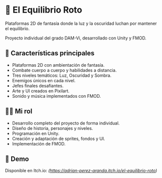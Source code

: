 # 🌌 El Equilibrio Roto  
Plataformas 2D de fantasía donde la luz y la oscuridad luchan por mantener el equilibrio.  

Proyecto individual del grado DAM-Vi, desarrollado con Unity y FMOD.  

## 🧩 Características principales  
- Plataformas 2D con ambientación de fantasía.  
- Combate cuerpo a cuerpo y habilidades a distancia.  
- Tres niveles temáticos: Luz, Oscuridad y Sombra.  
- Enemigos únicos en cada nivel.  
- Jefes finales desafiantes.  
- Arte y UI creados en Pixilart.  
- Sonido y música implementados con FMOD.  

## 👨‍💻 Mi rol  
- Desarrollo completo del proyecto de forma individual.  
- Diseño de historia, personajes y niveles.  
- Programación en Unity.  
- Creación y adaptación de sprites, fondos y UI.  
- Implementación de FMOD.  

## 🔗 Demo  
Disponible en Itch.io: *(https://adrian-perez-aranda.itch.io/el-equilibrio-roto)*  
